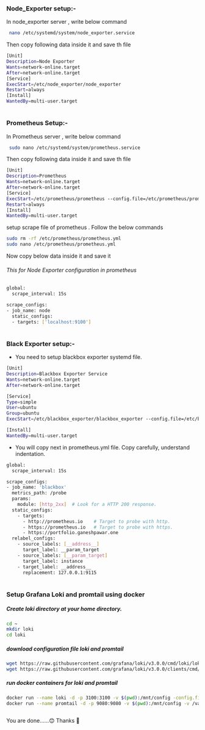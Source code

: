 ### Node_Exporter setup:-

In node_exporter server , write below command

```bash
 nano /etc/systemd/system/node_exporter.service
```

Then copy following data inside it and save th file

```bash
[Unit]
Description=Node Exporter
Wants=network-online.target
After=network-online.target
[Service]
ExecStart=/etc/node_exporter/node_exporter
Restart=always
[Install]
WantedBy=multi-user.target
```

#

### Prometheus Setup:-

In Prometheus server , write below command

```bash
 sudo nano /etc/systemd/system/prometheus.service
```

Then copy following data inside it and save th file

```bash
[Unit]
Description=Prometheus
Wants=network-online.target
After=network-online.target
[Service]
ExecStart=/etc/prometheus/prometheus --config.file=/etc/prometheus/prometheus.yml
Restart=always
[Install]
WantedBy=multi-user.target
```

setup scrape file of prometheus . Follow the below commands

```bash
sudo rm -rf /etc/prometheus/prometheus.yml
sudo nano /etc/prometheus/prometheus.yml
```

Now copy below data inside it and save it
###### This for Node Exporter configuration in prometheus      
```bash  
global:
  scrape_interval: 15s

scrape_configs:
- job_name: node
  static_configs:
  - targets: ['localhost:9100']
```

#

### Black Exporter setup:-

- You need to setup blackbox exporter systemd file.

```bash
[Unit]
Description=Blackbox Exporter Service
Wants=network-online.target
After=network-online.target

[Service]
Type=simple
User=ubuntu
Group=ubuntu
ExecStart=/etc/blackbox_exporter/blackbox_exporter --config.file=/etc/blackbox_exporter/blackbox.yml

[Install]
WantedBy=multi-user.target
```

- You will copy next in prometheus.yml file. Copy carefully, understand indentation.

```bash
global:
  scrape_interval: 15s

scrape_configs:
- job_name: 'blackbox'
  metrics_path: /probe
  params:
    module: [http_2xx]  # Look for a HTTP 200 response.
  static_configs:
    - targets:
      - http://prometheus.io    # Target to probe with http.
      - https://prometheus.io   # Target to probe with https.
      - https://portfolio.ganeshpawar.one
  relabel_configs:
    - source_labels: [__address__]
      target_label: __param_target
    - source_labels: [__param_target]
      target_label: instance
    - target_label: __address__
      replacement: 127.0.0.1:9115
```

#

### Setup Grafana Loki and promtail using docker

##### Create loki directory at your home directory.
```bash
cd ~
mkdir loki
cd loki
```

##### download configuration file loki and promtail
```bash
wget https://raw.githubusercontent.com/grafana/loki/v3.0.0/cmd/loki/loki-local-config.yaml -O loki-config.yaml
wget https://raw.githubusercontent.com/grafana/loki/v3.0.0/clients/cmd/promtail/promtail-docker-config.yaml -O promtail-config.yaml
```

##### run docker containers for loki and promtail
```bash
docker run --name loki -d -p 3100:3100 -v $(pwd):/mnt/config -config.file=/mnt/config/loki-config.yaml grafana/loki:3.2.1
docker run --name promtail -d -p 9080:9080 -v $(pwd):/mnt/config -v /var/log:/var/log --link loki -config.file=/mnt/config/promtail-config.yaml grafana/promtail:3.2.1
```

```bash
```

You are done......😊
Thanks 🙏
